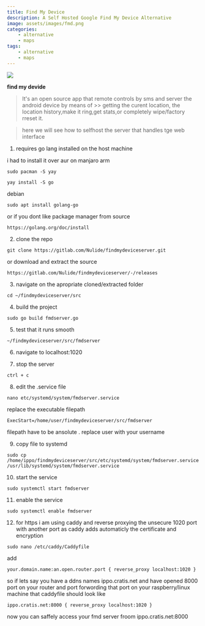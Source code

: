 ```yaml
---
title: Find My Device
description: A Self Hosted Google Find My Device Alternative
image: assets/images/fmd.png
categories:
    - alternative
    - maps
tags:
    - alternative
    - maps
---
```


![](https://encrypted-tbn0.gstatic.com/images?q=tbn:ANd9GcRe_Ub3w9KCzEEh1sIODNqHkqHsgRNvfz6RMQ&usqp=CAU)


**find my devide**

> It's an open source app that  remote controls by sms and server the android device by means of >>
getting the curent location, the location history,make it ring,get stats,or completely wipe/factory rreset it.

> here we will see how to selfhost the server that handles tge web interface

1) requires go lang installed on the host machine

i had to install it over aur on manjaro arm

`sudo pacman -S yay`

`yay install -S go`

debian

`sudo apt install golang-go `

or if you dont like package manager from source

`https://golang.org/doc/install`

2) clone the repo

`git clone https://gitlab.com/Nulide/findmydeviceserver.git`

or download and extract the source

`https://gitlab.com/Nulide/findmydeviceserver/-/releases`

3) navigate on the apropriate cloned/extracted folder 

`cd ~/findmydeviceserver/src`

4) build the project

`sudo go build fmdserver.go`

5) test that it runs smooth

`~/findmydeviceserver/src/fmdserver`

6) navigate to localhost:1020

7) stop the server

`ctrl + c`

8) edit the .service file

`nano etc/systemd/system/fmdserver.service`

replace the executable filepath

`ExecStart=/home/user/findmydeviceserver/src/fmdserver`

filepath have to be ansolute . replace user with your username

9) copy file to systemd

`sudo cp /home/ippo/findmydeviceserver/src/etc/systemd/system/fmdserver.service /usr/lib/systemd/system/fmdserver.service`

10) start the service

`sudo systemctl start fmdserver`

11) enable the service

`sudo systemctl enable fmdserver`

12) for https i am using caddy and reverse proxying the unsecure 1020 port with another port as caddy adds automaticly the certificate and encryption

`sudo nano /etc/caddy/Caddyfile`

add

`your.domain.name:an.open.router.port {
       reverse_proxy localhost:1020
  }`

 so if lets say you have a ddns names ippo.cratis.net and have opened 8000 port on your router and port forwording that port on your raspberry/linux machine that caddyfile should look like

`ippo.cratis.net:8000 {
      reverse_proxy localhost:1020
 }
`

now you can saffely access your fmd server froom ippo.cratis.net:8000


